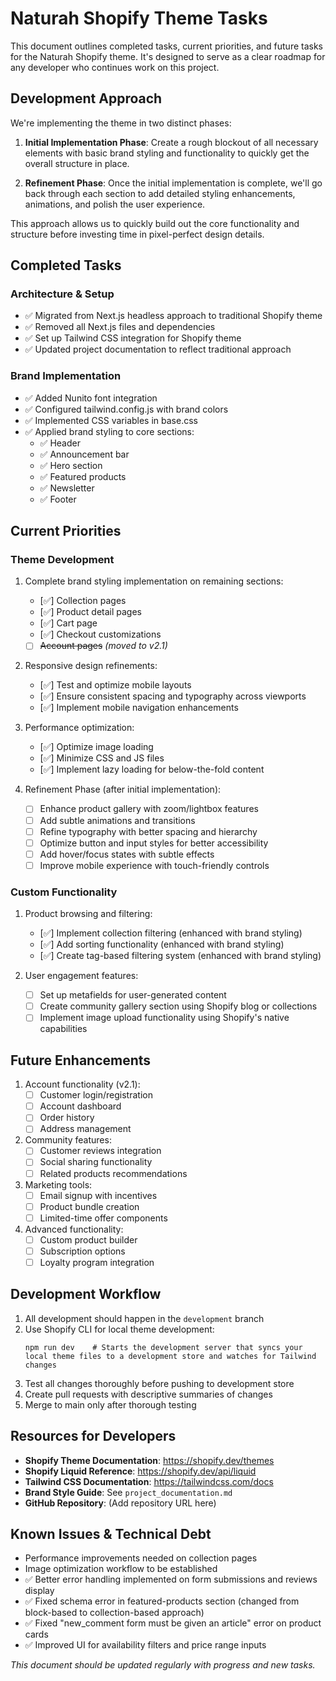 # Naturah Shopify Theme Tasks

This document outlines completed tasks, current priorities, and future tasks for the Naturah Shopify theme. It's designed to serve as a clear roadmap for any developer who continues work on this project.

## Development Approach

We're implementing the theme in two distinct phases:

1. **Initial Implementation Phase**: Create a rough blockout of all necessary elements with basic brand styling and functionality to quickly get the overall structure in place.

2. **Refinement Phase**: Once the initial implementation is complete, we'll go back through each section to add detailed styling enhancements, animations, and polish the user experience.

This approach allows us to quickly build out the core functionality and structure before investing time in pixel-perfect design details.

## Completed Tasks

### Architecture & Setup
- ✅ Migrated from Next.js headless approach to traditional Shopify theme
- ✅ Removed all Next.js files and dependencies
- ✅ Set up Tailwind CSS integration for Shopify theme
- ✅ Updated project documentation to reflect traditional approach

### Brand Implementation
- ✅ Added Nunito font integration
- ✅ Configured tailwind.config.js with brand colors
- ✅ Implemented CSS variables in base.css
- ✅ Applied brand styling to core sections:
  - ✅ Header
  - ✅ Announcement bar
  - ✅ Hero section
  - ✅ Featured products
  - ✅ Newsletter
  - ✅ Footer

## Current Priorities

### Theme Development
1. Complete brand styling implementation on remaining sections:
   - [✅] Collection pages
   - [✅] Product detail pages
   - [✅] Cart page
   - [✅] Checkout customizations
   - [ ] ~~Account pages~~ *(moved to v2.1)*

2. Responsive design refinements:
   - [✅] Test and optimize mobile layouts
   - [✅] Ensure consistent spacing and typography across viewports
   - [✅] Implement mobile navigation enhancements

3. Performance optimization:
   - [✅] Optimize image loading
   - [✅] Minimize CSS and JS files
   - [✅] Implement lazy loading for below-the-fold content

4. Refinement Phase (after initial implementation):
   - [ ] Enhance product gallery with zoom/lightbox features
   - [ ] Add subtle animations and transitions
   - [ ] Refine typography with better spacing and hierarchy
   - [ ] Optimize button and input styles for better accessibility
   - [ ] Add hover/focus states with subtle effects
   - [ ] Improve mobile experience with touch-friendly controls

### Custom Functionality

1. Product browsing and filtering:
   - [✅] Implement collection filtering (enhanced with brand styling)
   - [✅] Add sorting functionality (enhanced with brand styling)
   - [✅] Create tag-based filtering system (enhanced with brand styling)

2. User engagement features:
   - [ ] Set up metafields for user-generated content
   - [ ] Create community gallery section using Shopify blog or collections
   - [ ] Implement image upload functionality using Shopify's native capabilities

## Future Enhancements

1. Account functionality (v2.1):
   - [ ] Customer login/registration
   - [ ] Account dashboard
   - [ ] Order history
   - [ ] Address management

2. Community features:
   - [ ] Customer reviews integration
   - [ ] Social sharing functionality
   - [ ] Related products recommendations

3. Marketing tools:
   - [ ] Email signup with incentives
   - [ ] Product bundle creation
   - [ ] Limited-time offer components

4. Advanced functionality:
   - [ ] Custom product builder
   - [ ] Subscription options
   - [ ] Loyalty program integration

## Development Workflow

1. All development should happen in the `development` branch
2. Use Shopify CLI for local theme development:
   ```
   npm run dev    # Starts the development server that syncs your local theme files to a development store and watches for Tailwind changes
   ```
3. Test all changes thoroughly before pushing to development store
4. Create pull requests with descriptive summaries of changes
5. Merge to main only after thorough testing

## Resources for Developers

- **Shopify Theme Documentation**: https://shopify.dev/themes
- **Shopify Liquid Reference**: https://shopify.dev/api/liquid
- **Tailwind CSS Documentation**: https://tailwindcss.com/docs
- **Brand Style Guide**: See `project_documentation.md`
- **GitHub Repository**: (Add repository URL here)

## Known Issues & Technical Debt

- Performance improvements needed on collection pages
- Image optimization workflow to be established
- ✅ Better error handling implemented on form submissions and reviews display
- ✅ Fixed schema error in featured-products section (changed from block-based to collection-based approach)
- ✅ Fixed "new_comment form must be given an article" error on product cards
- ✅ Improved UI for availability filters and price range inputs

*This document should be updated regularly with progress and new tasks.*
